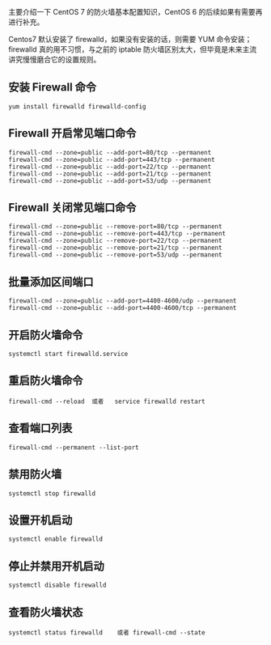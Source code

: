主要介绍一下 CentOS 7 的防火墙基本配置知识，CentOS 6 的后续如果有需要再进行补充。

Centos7 默认安装了 firewalld，如果没有安装的话，则需要 YUM 命令安装；firewalld 真的用不习惯，与之前的 iptable 防火墙区别太大，但毕竟是未来主流讲究慢慢磨合它的设置规则。

## 安装 Firewall 命令

```shell
yum install firewalld firewalld-config
```

## Firewall 开启常见端口命令

```shell
firewall-cmd --zone=public --add-port=80/tcp --permanent
firewall-cmd --zone=public --add-port=443/tcp --permanent
firewall-cmd --zone=public --add-port=22/tcp --permanent
firewall-cmd --zone=public --add-port=21/tcp --permanent
firewall-cmd --zone=public --add-port=53/udp --permanent
```

## Firewall 关闭常见端口命令

```shell
firewall-cmd --zone=public --remove-port=80/tcp --permanent
firewall-cmd --zone=public --remove-port=443/tcp --permanent
firewall-cmd --zone=public --remove-port=22/tcp --permanent
firewall-cmd --zone=public --remove-port=21/tcp --permanent
firewall-cmd --zone=public --remove-port=53/udp --permanent
```

## 批量添加区间端口

```shell
firewall-cmd --zone=public --add-port=4400-4600/udp --permanent
firewall-cmd --zone=public --add-port=4400-4600/tcp --permanent
```

## 开启防火墙命令

```shell
systemctl start firewalld.service
```

## 重启防火墙命令

```shell
firewall-cmd --reload  或者   service firewalld restart
```

## 查看端口列表

```shell
firewall-cmd --permanent --list-port
```

## 禁用防火墙

```shell
systemctl stop firewalld
```

## 设置开机启动

```shell
systemctl enable firewalld
```

## 停止并禁用开机启动

```shell
systemctl disable firewalld
```

## 查看防火墙状态

```shell
systemctl status firewalld    或者 firewall-cmd --state
```
